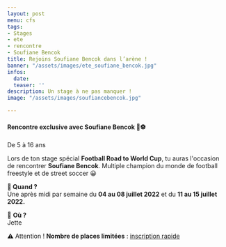 ```yaml
---
layout: post
menu: cfs
tags:
- Stages
- ete
- rencontre
- Soufiane Bencok
title: Rejoins Soufiane Bencok dans l’arène !
banner: "/assets/images/ete_soufiane_bencok.jpg"
infos:
  date: 
  teaser: ''
description: Un stage à ne pas manquer !
image: "/assets/images/soufiancebencok.jpg"

---
```

#### Rencontre exclusive avec **Soufiane Bencok** 🤩⚽  
De 5 à 16 ans

Lors de ton stage spécial **Football Road to World Cup**, tu auras l'occasion de rencontrer **Soufiane Bencok**. Multiple champion du monde de football freestyle et de street soccer 😀

**📅 Quand ?**  
Une après midi par semaine du **04 au 08 juillet 2022** et du **11 au 15 juillet 2022.**

📍 **Où ?**  
Jette

⚠ Attention ! **Nombre de places limitées** : [inscription rapide](https://www12.iclub.be/myiclub3_CFS_register.asp?ClubID=559&LG=FR&Categorie=4&Groupe=1&Province=Bruxelles "Inscription stage")
